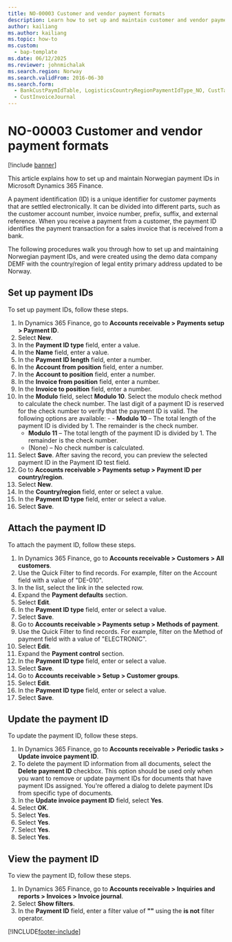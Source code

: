 ```yaml
---
title: NO-00003 Customer and vendor payment formats
description: Learn how to set up and maintain customer and vendor payment formats for Norway in Microsoft Dynamics 365 Finance.
author: kailiang
ms.author: kailiang
ms.topic: how-to
ms.custom: 
  - bap-template
ms.date: 06/12/2025
ms.reviewer: johnmichalak
ms.search.region: Norway
ms.search.validFrom: 2016-06-30
ms.search.form: 
  - BankCustPaymIdTable, LogisticsCountryRegionPaymentIdType_NO, CustTable, CustPaymMode, CustGroup
  - CustInvoiceJournal
---
```

# NO-00003 Customer and vendor payment formats

[!include [banner](../../includes/banner.md)]

This article explains how to set up and maintain Norwegian payment IDs in Microsoft Dynamics 365 Finance.

A payment identification (ID) is a unique identifier for customer payments that are settled electronically. It can be divided into different parts, such as the customer account number, invoice number, prefix, suffix, and external reference. When you receive a payment from a customer, the payment ID identifies the payment transaction for a sales invoice that is received from a bank.

The following procedures walk you through how to set up and maintaining Norwegian payment IDs, and were created using the demo data company DEMF with the country/region of legal entity primary address updated to be Norway.

## Set up payment IDs

To set up payment IDs, follow these steps.

1. In Dynamics 365 Finance, go to **Accounts receivable \> Payments setup \> Payment ID**.
1. Select **New**.
1. In the **Payment ID type** field, enter a value.
1. In the **Name** field, enter a value.
1. In the **Payment ID length** field, enter a number.
1. In the **Account from position** field, enter a number.
1. In the **Account to position** field, enter a number.
1. In the **Invoice from position** field, enter a number.
1. In the **Invoice to position** field, enter a number.
1. In the **Modulo** field, select **Modulo 10**.
    Select the modulo check method to calculate the check number. The last digit of a payment ID is reserved for the check number to verify that the payment ID is valid. The following options are available:     -     - **Modulo 10** – The total length of the payment ID is divided by 1. The remainder is the check number.
    - **Modulo 11** – The total length of the payment ID is divided by 1. The remainder is the check number.
    - (None) – No check number is calculated.  
1. Select **Save**. After saving the record, you can preview the selected payment ID in the Payment ID test field.  
1. Go to **Accounts receivable \> Payments setup \> Payment ID per country/region**.
1. Select **New**.
1. In the **Country/region** field, enter or select a value.
1. In the **Payment ID type** field, enter or select a value.
1. Select **Save**.

## Attach the payment ID

To attach the payment ID, follow these steps.

1. In Dynamics 365 Finance, go to **Accounts receivable \> Customers \> All customers**.
1. Use the Quick Filter to find records. For example, filter on the Account field with a value of "DE-010".
1. In the list, select the link in the selected row.
1. Expand the **Payment defaults** section.
1. Select **Edit**.
1. In the **Payment ID type** field, enter or select a value.
1. Select **Save**.
1. Go to **Accounts receivable \> Payments setup \> Methods of payment**.
1. Use the Quick Filter to find records. For example, filter on the Method of payment field with a value of "ELECTRONIC".
1. Select **Edit**.
1. Expand the **Payment control** section.
1. In the **Payment ID type** field, enter or select a value.
1. Select **Save**.
1. Go to **Accounts receivable \> Setup \> Customer groups**.
1. Select **Edit**.
1. In the **Payment ID type** field, enter or select a value.
1. Select **Save**.

## Update the payment ID

To update the payment ID, follow these steps.

1. In Dynamics 365 Finance, go to **Accounts receivable \> Periodic tasks \> Update invoice payment ID**.
1. To delete the payment ID information from all documents, select the **Delete payment ID** checkbox. This option should be used only when you want to remove or update payment IDs for documents that have payment IDs assigned. You're offered a dialog to delete payment IDs from specific type of documents.  
1. In the **Update invoice payment ID** field, select **Yes**.
1. Select **OK**.
1. Select **Yes**.
1. Select **Yes**.
1. Select **Yes**.
1. Select **Yes**.

## View the payment ID

To view the payment ID, follow these steps.

1. In Dynamics 365 Finance, go to **Accounts receivable \> Inquiries and reports \> Invoices \> Invoice journal**.
1. Select **Show filters**.
1. In the **Payment ID** field, enter a filter value of **""** using the **is not** filter operator.



[!INCLUDE[footer-include](../../../includes/footer-banner.md)]
